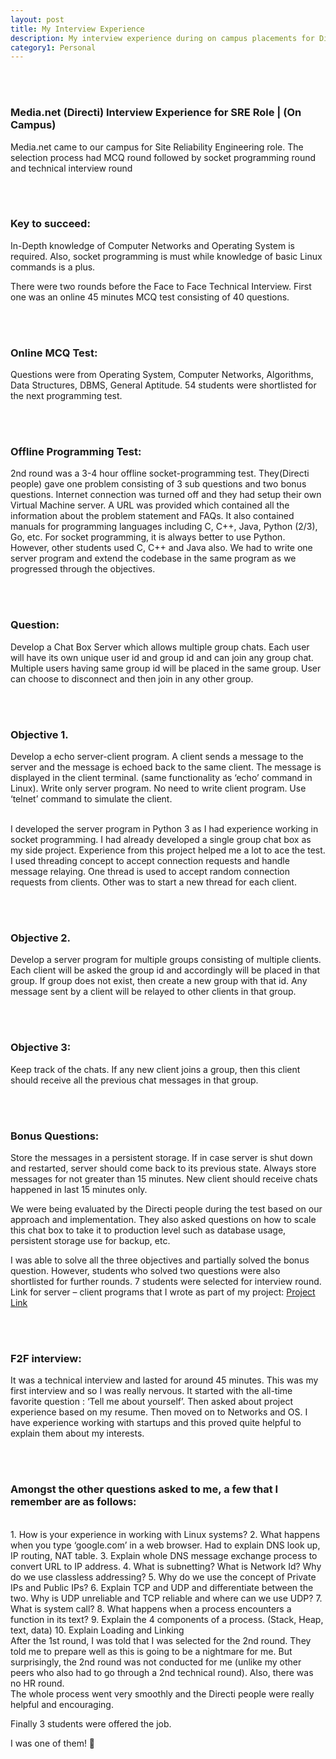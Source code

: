 ```yaml
---
layout: post
title: My Interview Experience
description: My interview experience during on campus placements for Directi
category1: Personal
---
```



<br><br>
### Media.net (Directi) Interview Experience for SRE Role | (On Campus)

Media.net came to our campus for Site Reliability Engineering role. The selection process had MCQ round followed by socket programming round and technical interview round


<br><br>
### Key to succeed:
In-Depth knowledge of Computer Networks and Operating System is required. Also, socket programming is must while knowledge of basic Linux commands is a plus.

There were two rounds before the Face to Face Technical Interview. First one was an online 45 minutes MCQ test consisting of 40 questions.

<br><br>
### Online MCQ Test:  
Questions were from Operating System, Computer Networks, Algorithms, Data Structures, DBMS, General Aptitude. 54 students were shortlisted for the next programming test.

<br><br>
### Offline Programming Test:
2nd round was a 3-4 hour offline socket-programming test. They(Directi people) gave one problem consisting of 3 sub questions and two bonus questions. Internet connection was turned off and they had setup their own Virtual Machine server. A URL was provided which contained all the information about the problem statement and FAQs. It also contained manuals for programming languages including C, C++, Java, Python (2/3), Go, etc. For socket programming, it is always better to use Python. However, other students used C, C++ and Java also. We had to write one server program and extend the codebase in the same program as we progressed through the objectives.

<br><br>
### Question:
Develop a Chat Box Server which allows multiple group chats. Each user will have its own unique user id and group id and can join any group chat. Multiple users having same group id will be placed in the same group. User can choose to disconnect and then join in any other group.


<br><br>
### Objective 1.
Develop a echo server-client program. A client sends a message to the server and the message is echoed back to the same client. The message is displayed in the client terminal. (same functionality as ‘echo’ command in Linux). Write only server program. No need to write client program. Use ‘telnet’ command to simulate the client.

 <br>
I developed the server program in Python 3 as I had experience working in socket programming. I had already developed a single group chat box as my side project. Experience from this project helped me a lot to ace the test. I used threading concept to accept connection requests and handle message relaying. One thread is used to accept random connection requests from clients. Other was to start a new thread for each client.


<br><br>
### Objective 2.
Develop a server program for multiple groups consisting of multiple clients. Each client will be asked the group id and accordingly will be placed in that group. If group does not exist, then create a new group with that id. Any message sent by a client will be relayed to other clients in that group.

<br><br>
### Objective 3:
Keep track of the chats. If any new client joins a group, then this client should receive all the previous chat messages in that group.

<br><br>
### Bonus Questions:
Store the messages in a persistent storage. If in case server is shut down and restarted, server should come back to its previous state.
Always store messages for not greater than 15 minutes. New client should receive chats happened in last 15 minutes only.


We were being evaluated by the Directi people during the test based on our approach and implementation. They also asked questions on how to scale this chat box to take it to production level such as database usage, persistent storage use for backup, etc.

I was able to solve all the three objectives and partially solved the bonus question. However, students who solved two questions were also shortlisted for further rounds. 7 students were selected for interview round. Link for server – client programs that I wrote as part of my project: [Project Link](https://bit.ly/2MFXBdz)


<br><br>
### F2F interview:
It was a technical interview and lasted for around 45 minutes. This was my first interview and so I was really nervous. It started with the all-time favorite question : ‘Tell me about yourself’. Then asked about project experience based on my resume. Then moved on to Networks and OS. I have experience working with startups and this proved quite helpful to explain them about my interests.



<br><br>

### Amongst the other questions asked to me, a few that I remember are as follows:
<br>
1. How is your experience in working with Linux systems?
2. What happens when you type ‘google.com’ in a web browser. Had to explain DNS look up, IP routing, NAT table.
3. Explain whole DNS message exchange process to convert URL to IP address.
4. What is subnetting? What is Network Id? Why do we use classless addressing?
5. Why do we use the concept of Private IPs and Public IPs?
6. Explain TCP and UDP and differentiate between the two. Why is UDP unreliable and TCP reliable and where can we use UDP?
7. What is system call?
8. What happens when a process encounters a function in its text?
9. Explain the 4 components of a process. (Stack, Heap, text, data)
10. Explain Loading and Linking

<br>
After the 1st round, I was told that I was selected for the 2nd round. They told me to prepare well as this is going to be a nightmare for me. But surprisingly, the 2nd round was not conducted for me (unlike my other peers who also had to go through a 2nd technical round). Also, there was no HR round.
<br>
The whole process went very smoothly and the Directi people were really helpful and encouraging.

Finally 3 students were offered the job.

I was one of them! 🙂
